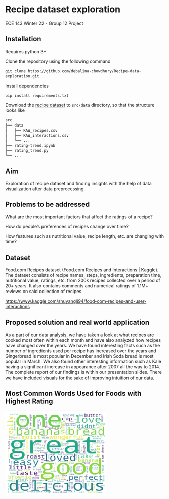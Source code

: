 # Recipe dataset exploration 

ECE 143 Winter 22 - Group 12 Project

## Installation

Requires python 3+

Clone the repository using the following command
```
git clone https://github.com/debalina-chowdhury/Recipe-data-exploration.git
```

Install dependencies
```
pip install requirements.txt
```

Download the [recipe dataset](https://www.kaggle.com/shuyangli94/food-com-recipes-and-user-interactions) to `src/data` directory, so that the structure looks like
```
src
├── data
│   ├── RAW_recipes.csv
│   ├── RAW_interactions.csv
│   └── ...
├── rating-trend.ipynb
├── rating_trend.py
└── ...
```

## Aim
Exploration of recipe dataset and finding insights with the help of data visualization after data preprocessing

## Problems to be addressed
What are the most important factors that affect the ratings of a recipe?

How do people’s preferences of recipes change over time?

How features such as nutritional value, recipe length, etc. are changing with time?

## Dataset
Food.com Recipes dataset (Food.com Recipes and Interactions | Kaggle). The dataset consists of recipe names, steps, ingredients, preparation time, nutritional value, ratings, etc. from 200k recipes collected over a period of 20+ years. It also contains comments and numerical ratings of 1.1M+ reviews on said collection of recipes.

https://www.kaggle.com/shuyangli94/food-com-recipes-and-user-interactions


## Proposed solution and real world application
As a part of our data analysis, we have taken a look at what recipes are cooked most often within each month and have also analyzed how recipes have changed over the years. We have found interesting facts such as the number of ingredients used per recipe has increased over the years and Gingerbread is most popular in December and Irish Soda bread is most popular in March. We also found other interesting information such as Kale having a significant increase in appearance after 2007 all the way to 2014. The complete report of our findings is within our presentation slides. There we have included visuals for the sake of improving intuition of our data.

## Most Common Words Used for Foods with Highest Rating

![plot](src/highest_rating_recipes_wordcloud.png)

